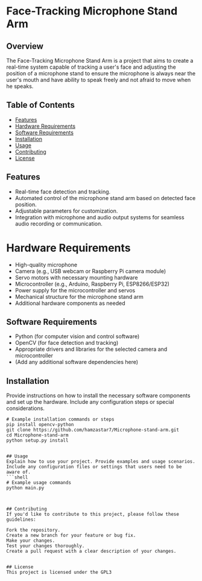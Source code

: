 # Face-Tracking Microphone Stand Arm
## Overview

The Face-Tracking Microphone Stand Arm is a project that aims to create a real-time system capable of tracking a user's face and adjusting the position of a microphone stand to ensure the microphone is always near the user's mouth and have ability to speak freely and not afraid to move when he speaks.
## Table of Contents
- [Features](#features)
- [Hardware Requirements](#hardware-requirements)
- [Software Requirements](#software-requirements)
- [Installation](#installation)
- [Usage](#usage)
- [Contributing](#contributing)
- [License](#license)

  
## Features

- Real-time face detection and tracking.
- Automated control of the microphone stand arm based on detected face position.
- Adjustable parameters for customization.
- Integration with microphone and audio output systems for seamless audio recording or communication.
# Hardware Requirements

- High-quality microphone
- Camera (e.g., USB webcam or Raspberry Pi camera module)
- Servo motors with necessary mounting hardware
- Microcontroller (e.g., Arduino, Raspberry Pi, ESP8266/ESP32)
- Power supply for the microcontroller and servos
- Mechanical structure for the microphone stand arm
- Additional hardware components as needed

## Software Requirements

- Python (for computer vision and control software)
- OpenCV (for face detection and tracking)
- Appropriate drivers and libraries for the selected camera and microcontroller
- (Add any additional software dependencies here)

## Installation

Provide instructions on how to install the necessary software components and set up the hardware. Include any configuration steps or special considerations.

```shell
# Example installation commands or steps
pip install opencv-python
git clone https://github.com/hamzastar7/Microphone-stand-arm.git
cd Microphone-stand-arm
python setup.py install


## Usage
Explain how to use your project. Provide examples and usage scenarios. Include any configuration files or settings that users need to be aware of.
```shell
# Example usage commands
python main.py



## Contributing
If you'd like to contribute to this project, please follow these guidelines:

Fork the repository.
Create a new branch for your feature or bug fix.
Make your changes.
Test your changes thoroughly.
Create a pull request with a clear description of your changes.


## License
This project is licensed under the GPL3
